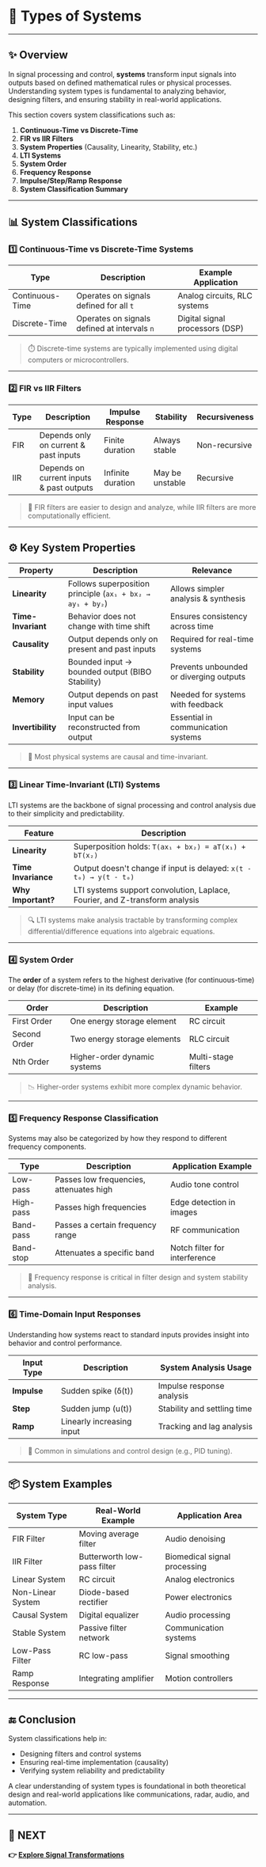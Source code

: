 # 🔧 Types of Systems

---

## ✨ Overview

In signal processing and control, **systems** transform input signals into outputs based on defined mathematical rules or physical processes. Understanding system types is fundamental to analyzing behavior, designing filters, and ensuring stability in real-world applications.

This section covers system classifications such as:
1. **Continuous-Time vs Discrete-Time**
2. **FIR vs IIR Filters**
3. **System Properties** (Causality, Linearity, Stability, etc.)
4. **LTI Systems**
5. **System Order**
6. **Frequency Response**
7. **Impulse/Step/Ramp Response**
8. **System Classification Summary**

---

## 📊 System Classifications

### 1️⃣ Continuous-Time vs Discrete-Time Systems

| Type             | Description                                     | Example Application           |
|------------------|-------------------------------------------------|-------------------------------|
| Continuous-Time  | Operates on signals defined for all `t`         | Analog circuits, RLC systems  |
| Discrete-Time    | Operates on signals defined at intervals `n`    | Digital signal processors (DSP)|

> ⏱️ Discrete-time systems are typically implemented using digital computers or microcontrollers.

---

### 2️⃣ FIR vs IIR Filters

| Type     | Description                                | Impulse Response     | Stability      | Recursiveness |
|----------|--------------------------------------------|----------------------|----------------|---------------|
| FIR      | Depends only on current & past inputs       | Finite duration      | Always stable  | Non-recursive |
| IIR      | Depends on current inputs & past outputs    | Infinite duration    | May be unstable| Recursive     |

> 🧮 FIR filters are easier to design and analyze, while IIR filters are more computationally efficient.

---

## ⚙️ Key System Properties

| Property       | Description                                               | Relevance                               |
|----------------|-----------------------------------------------------------|------------------------------------------|
| **Linearity**  | Follows superposition principle (`ax₁ + bx₂ → ay₁ + by₂`) | Allows simpler analysis & synthesis      |
| **Time-Invariant** | Behavior does not change with time shift             | Ensures consistency across time          |
| **Causality**  | Output depends only on present and past inputs            | Required for real-time systems           |
| **Stability**  | Bounded input → bounded output (BIBO Stability)           | Prevents unbounded or diverging outputs  |
| **Memory**     | Output depends on past input values                       | Needed for systems with feedback         |
| **Invertibility** | Input can be reconstructed from output                 | Essential in communication systems       |

> 📐 Most physical systems are causal and time-invariant.

---

### 3️⃣ Linear Time-Invariant (LTI) Systems

LTI systems are the backbone of signal processing and control analysis due to their simplicity and predictability.

| Feature             | Description                                                                 |
|---------------------|-----------------------------------------------------------------------------|
| **Linearity**       | Superposition holds: `T(ax₁ + bx₂) = aT(x₁) + bT(x₂)`                      |
| **Time Invariance** | Output doesn't change if input is delayed: `x(t - t₀) → y(t - t₀)`          |
| **Why Important?**  | LTI systems support convolution, Laplace, Fourier, and Z-transform analysis |

> 🔍 LTI systems make analysis tractable by transforming complex differential/difference equations into algebraic equations.

---

### 4️⃣ System Order

The **order** of a system refers to the highest derivative (for continuous-time) or delay (for discrete-time) in its defining equation.

| Order            | Description                                | Example              |
|------------------|--------------------------------------------|----------------------|
| First Order      | One energy storage element                 | RC circuit           |
| Second Order     | Two energy storage elements                | RLC circuit          |
| Nth Order        | Higher-order dynamic systems               | Multi-stage filters  |

> 📉 Higher-order systems exhibit more complex dynamic behavior.

---

### 5️⃣ Frequency Response Classification

Systems may also be categorized by how they respond to different frequency components.

| Type           | Description                            | Application Example         |
|----------------|----------------------------------------|-----------------------------|
| Low-pass       | Passes low frequencies, attenuates high | Audio tone control          |
| High-pass      | Passes high frequencies                | Edge detection in images    |
| Band-pass      | Passes a certain frequency range        | RF communication            |
| Band-stop      | Attenuates a specific band              | Notch filter for interference|

> 🧠 Frequency response is critical in filter design and system stability analysis.

---

### 6️⃣ Time-Domain Input Responses

Understanding how systems react to standard inputs provides insight into behavior and control performance.

| Input Type    | Description                    | System Analysis Usage       |
|---------------|--------------------------------|-----------------------------|
| **Impulse**   | Sudden spike (δ(t))            | Impulse response analysis   |
| **Step**      | Sudden jump (u(t))             | Stability and settling time |
| **Ramp**      | Linearly increasing input      | Tracking and lag analysis   |

> 🎯 Common in simulations and control design (e.g., PID tuning).

---


## 📦 System Examples

| System Type       | Real-World Example                    | Application Area              |
|-------------------|----------------------------------------|-------------------------------|
| FIR Filter        | Moving average filter                  | Audio denoising               |
| IIR Filter        | Butterworth low-pass filter            | Biomedical signal processing  |
| Linear System     | RC circuit                             | Analog electronics            |
| Non-Linear System | Diode-based rectifier                  | Power electronics             |
| Causal System     | Digital equalizer                      | Audio processing              |
| Stable System     | Passive filter network                 | Communication systems         |
| Low-Pass Filter   | RC low-pass                            | Signal smoothing              |
| Ramp Response     | Integrating amplifier                  | Motion controllers            |

---


## 🔚 Conclusion

System classifications help in:
- Designing filters and control systems
- Ensuring real-time implementation (causality)
- Verifying system reliability and predictability

A clear understanding of system types is foundational in both theoretical design and real-world applications like communications, radar, audio, and automation.

---

## 🔹 NEXT  
**👉 [Explore Signal Transformations](../Transforms)**
